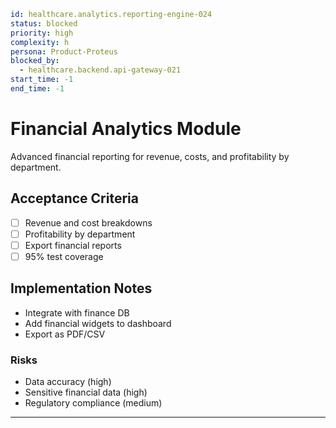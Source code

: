 ```yaml
id: healthcare.analytics.reporting-engine-024
status: blocked
priority: high
complexity: h
persona: Product-Proteus
blocked_by:
  - healthcare.backend.api-gateway-021
start_time: -1
end_time: -1
```

# Financial Analytics Module

Advanced financial reporting for revenue, costs, and profitability by department.

## Acceptance Criteria

- [ ] Revenue and cost breakdowns
- [ ] Profitability by department
- [ ] Export financial reports
- [ ] 95% test coverage

## Implementation Notes

- Integrate with finance DB
- Add financial widgets to dashboard
- Export as PDF/CSV

### Risks

- Data accuracy (high)
- Sensitive financial data (high)
- Regulatory compliance (medium)

---
